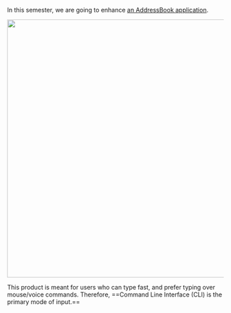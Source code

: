 In this semester, we are going to enhance [an AddressBook application](https://se-edu.github.io/addressbook-level4/).

<img src="{{module_org}}/addressbook-level4/raw/master/docs/images/Ui.png" width="600"/>
<p/>

This product is meant for users who can type fast, and prefer typing over mouse/voice commands. Therefore, ==Command Line Interface (CLI) is the primary mode of input.== 

<panel header="%%Admin » Admin: Project Contstraints: More info about the 'CLI app' requirement%%">
  <include src="project-constraints.md#constraint-cli" />
</panel>
<p/>

